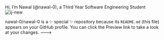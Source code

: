 Hi, I’m Nawal (@nawal-0), a Third Year Software Engineering Student  
![ij-new](https://github.com/nawal-0/nawal-0/assets/140460160/a009566e-e7e5-4cea-b4b9-15bd30bb8092)





nawal-0/nawal-0 is a ✨ special ✨ repository because its `README.md` (this file) appears on your GitHub profile.
You can click the Preview link to take a look at your changes.
--->
